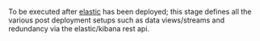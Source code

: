 To be executed after [elastic](../elastic/) has been deployed; this stage defines
all the various post deployment setups such as data views/streams and redundancy
via the elastic/kibana rest api.
